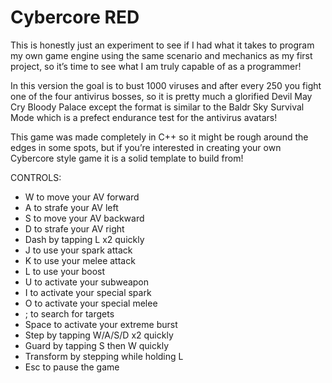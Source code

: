 # Cybercore RED

This is honestly just an experiment to see if I had what it takes to program my own game engine using the same scenario and mechanics as my first project, so it’s time to see what I am truly capable of as a programmer!

In this version the goal is to bust 1000 viruses and after every 250 you fight one of the four antivirus bosses, so it is pretty much a glorified Devil May Cry Bloody Palace except the format is similar to the Baldr Sky Survival Mode which is a prefect endurance test for the antivirus avatars!

This game was made completely in C++ so it might be rough around the edges in some spots, but if you’re interested in creating your own Cybercore style game it is a solid template to build from! 

CONTROLS:
- W to move your AV forward
- A to strafe your AV left
- S to move your AV backward
- D to strafe your AV right
- Dash by tapping L x2 quickly
- J to use your spark attack
- K to use your melee attack
- L to use your boost
- U to activate your subweapon
- I to activate your special spark
- O to activate your special melee
- ; to search for targets
- Space to activate your extreme burst
- Step by tapping W/A/S/D x2 quickly
- Guard by tapping S then W quickly
- Transform by stepping while holding L
- Esc to pause the game
